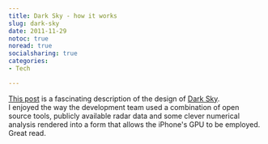 ```yaml
---
title: Dark Sky - how it works
slug: dark-sky
date: 2011-11-29
notoc: true
noread: true
socialsharing: true
categories: 
- Tech

---
```

[This post][jackadam] is a fascinating description of the design of [Dark Sky][kickstarter].  
I enjoyed the way the development team used a combination of open source tools, publicly available radar data and some clever numerical analysis rendered into a form that allows the iPhone's GPU to be employed. Great read.

[jackadam]: http://blog.jackadam.net/2011/how-dark-sky-works/
[kickstarter]: http://www.kickstarter.com/projects/jackadam/dark-sky-hyperlocal-weather-prediction-and-visuali